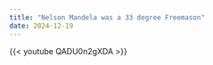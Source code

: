 ```yaml
---
title: "Nelson Mandela was a 33 degree Freemason"
date: 2024-12-19
---
```


{{< youtube QADU0n2gXDA >}}
